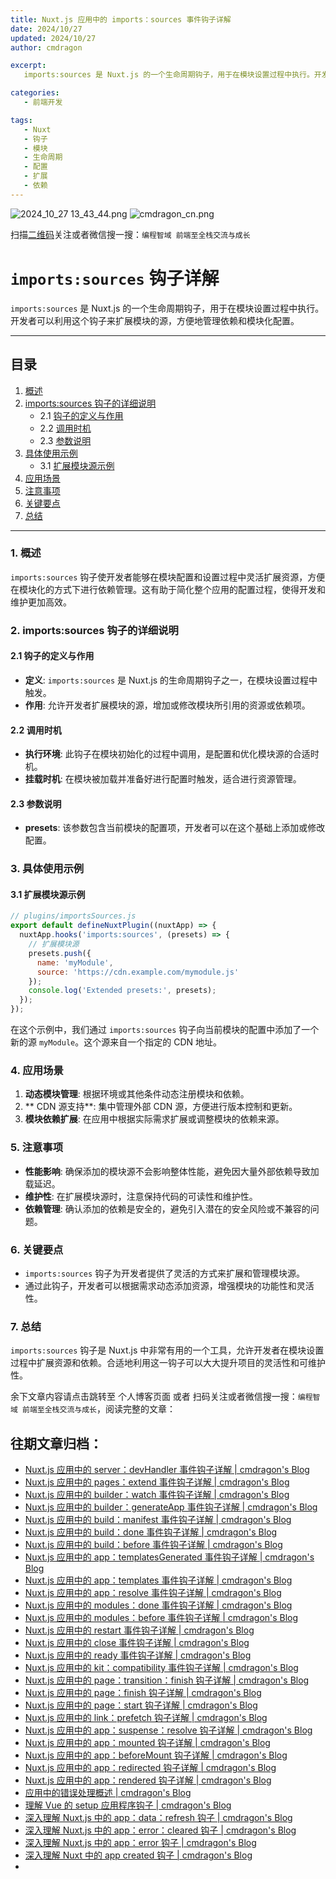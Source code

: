 ```yaml
---
title: Nuxt.js 应用中的 imports：sources 事件钩子详解
date: 2024/10/27
updated: 2024/10/27
author: cmdragon

excerpt:
   imports:sources 是 Nuxt.js 的一个生命周期钩子，用于在模块设置过程中执行。开发者可以利用这个钩子来扩展模块的源，方便地管理依赖和模块化配置。

categories:
   - 前端开发

tags:
   - Nuxt
   - 钩子
   - 模块
   - 生命周期
   - 配置
   - 扩展
   - 依赖
---
```


<img src="https://static.amd794.com/blog/images/2024_10_27 13_43_44.png@blog" title="2024_10_27 13_43_44.png" alt="2024_10_27 13_43_44.png"/>

<img src="https://static.amd794.com/blog/images/cmdragon_cn.png" title="cmdragon_cn.png" alt="cmdragon_cn.png"/>


扫描[二维码](https://static.amd794.com/blog/images/cmdragon_cn.png)关注或者微信搜一搜：`编程智域 前端至全栈交流与成长`

# `imports:sources` 钩子详解

`imports:sources` 是 Nuxt.js 的一个生命周期钩子，用于在模块设置过程中执行。开发者可以利用这个钩子来扩展模块的源，方便地管理依赖和模块化配置。

---

## 目录

1. [概述](#1-概述)
2. [imports:sources 钩子的详细说明](#2-importssources-钩子的详细说明)
   - 2.1 [钩子的定义与作用](#21-钩子的定义与作用)
   - 2.2 [调用时机](#22-调用时机)
   - 2.3 [参数说明](#23-参数说明)
3. [具体使用示例](#3-具体使用示例)
   - 3.1 [扩展模块源示例](#31-扩展模块源示例)
4. [应用场景](#4-应用场景)
5. [注意事项](#5-注意事项)
6. [关键要点](#6-关键要点)
7. [总结](#7-总结)

---

### 1. 概述

`imports:sources` 钩子使开发者能够在模块配置和设置过程中灵活扩展资源，方便在模块化的方式下进行依赖管理。这有助于简化整个应用的配置过程，使得开发和维护更加高效。

### 2. imports:sources 钩子的详细说明

#### 2.1 钩子的定义与作用

- **定义**: `imports:sources` 是 Nuxt.js 的生命周期钩子之一，在模块设置过程中触发。
- **作用**: 允许开发者扩展模块的源，增加或修改模块所引用的资源或依赖项。

#### 2.2 调用时机

- **执行环境**: 此钩子在模块初始化的过程中调用，是配置和优化模块源的合适时机。
- **挂载时机**: 在模块被加载并准备好进行配置时触发，适合进行资源管理。

#### 2.3 参数说明

- **presets**: 该参数包含当前模块的配置项，开发者可以在这个基础上添加或修改配置。

### 3. 具体使用示例

#### 3.1 扩展模块源示例

```javascript
// plugins/importsSources.js
export default defineNuxtPlugin((nuxtApp) => {
  nuxtApp.hooks('imports:sources', (presets) => {
    // 扩展模块源
    presets.push({
      name: 'myModule',
      source: 'https://cdn.example.com/mymodule.js'
    });
    console.log('Extended presets:', presets);
  });
});
```

在这个示例中，我们通过 `imports:sources` 钩子向当前模块的配置中添加了一个新的源 `myModule`。这个源来自一个指定的 CDN 地址。

### 4. 应用场景

1. **动态模块管理**: 根据环境或其他条件动态注册模块和依赖。
2. ** CDN 源支持**: 集中管理外部 CDN 源，方便进行版本控制和更新。
3. **模块依赖扩展**: 在应用中根据实际需求扩展或调整模块的依赖来源。

### 5. 注意事项

- **性能影响**: 确保添加的模块源不会影响整体性能，避免因大量外部依赖导致加载延迟。
- **维护性**: 在扩展模块源时，注意保持代码的可读性和维护性。
- **依赖管理**: 确认添加的依赖是安全的，避免引入潜在的安全风险或不兼容的问题。

### 6. 关键要点

- `imports:sources` 钩子为开发者提供了灵活的方式来扩展和管理模块源。
- 通过此钩子，开发者可以根据需求动态添加资源，增强模块的功能性和灵活性。

### 7. 总结

`imports:sources` 钩子是 Nuxt.js 中非常有用的一个工具，允许开发者在模块设置过程中扩展资源和依赖。合适地利用这一钩子可以大大提升项目的灵活性和可维护性。

余下文章内容请点击跳转至 个人博客页面 或者 扫码关注或者微信搜一搜：`编程智域 前端至全栈交流与成长`，阅读完整的文章：

## 往期文章归档：

- [Nuxt.js 应用中的 server：devHandler 事件钩子详解 | cmdragon's Blog](https://blog.cmdragon.cn/posts/801ed4ce0612/)
- [Nuxt.js 应用中的 pages：extend 事件钩子详解 | cmdragon's Blog](https://blog.cmdragon.cn/posts/83af28e7c789/)
- [Nuxt.js 应用中的 builder：watch 事件钩子详解 | cmdragon's Blog](https://blog.cmdragon.cn/posts/fa5b7db36d2d/)
- [Nuxt.js 应用中的 builder：generateApp 事件钩子详解 | cmdragon's Blog](https://blog.cmdragon.cn/posts/adc96aee3b3c/)
- [Nuxt.js 应用中的 build：manifest 事件钩子详解 | cmdragon's Blog](https://blog.cmdragon.cn/posts/523de9001247/)
- [Nuxt.js 应用中的 build：done 事件钩子详解 | cmdragon's Blog](https://blog.cmdragon.cn/posts/41dece9c782c/)
- [Nuxt.js 应用中的 build：before 事件钩子详解 | cmdragon's Blog](https://blog.cmdragon.cn/posts/eb2bd3bbfab8/)
- [Nuxt.js 应用中的 app：templatesGenerated 事件钩子详解 | cmdragon's Blog](https://blog.cmdragon.cn/posts/b76b5d553a8b/)
- [Nuxt.js 应用中的 app：templates 事件钩子详解 | cmdragon's Blog](https://blog.cmdragon.cn/posts/ace6c53275c4/)
- [Nuxt.js 应用中的 app：resolve 事件钩子详解 | cmdragon's Blog](https://blog.cmdragon.cn/posts/9ea12f07cc2a/)
- [Nuxt.js 应用中的 modules：done 事件钩子详解 | cmdragon's Blog](https://blog.cmdragon.cn/posts/397fbad66fab/)
- [Nuxt.js 应用中的 modules：before 事件钩子详解 | cmdragon's Blog](https://blog.cmdragon.cn/posts/5b5669bca701/)
- [Nuxt.js 应用中的 restart 事件钩子详解 | cmdragon's Blog](https://blog.cmdragon.cn/posts/25888bf37a0f/)
- [Nuxt.js 应用中的 close 事件钩子详解 | cmdragon's Blog](https://blog.cmdragon.cn/posts/ec1665a791a5/)
- [Nuxt.js 应用中的 ready 事件钩子详解 | cmdragon's Blog](https://blog.cmdragon.cn/posts/37d771762c8f/)
- [Nuxt.js 应用中的 kit：compatibility 事件钩子详解 | cmdragon's Blog](https://blog.cmdragon.cn/posts/52224e8e71ec/)
- [Nuxt.js 应用中的 page：transition：finish 钩子详解 | cmdragon's Blog](https://blog.cmdragon.cn/posts/80acaed2b809/)
- [Nuxt.js 应用中的 page：finish 钩子详解 | cmdragon's Blog](https://blog.cmdragon.cn/posts/2e422732f13a/)
- [Nuxt.js 应用中的 page：start 钩子详解 | cmdragon's Blog](https://blog.cmdragon.cn/posts/9876204f1a7b/)
- [Nuxt.js 应用中的 link：prefetch 钩子详解 | cmdragon's Blog](https://blog.cmdragon.cn/posts/3821d8f8b93e/)
- [Nuxt.js 应用中的 app：suspense：resolve 钩子详解 | cmdragon's Blog](https://blog.cmdragon.cn/posts/aca9f9d7692b/)
- [Nuxt.js 应用中的 app：mounted 钩子详解 | cmdragon's Blog](https://blog.cmdragon.cn/posts/a07f12bddf8c/)
- [Nuxt.js 应用中的 app：beforeMount 钩子详解 | cmdragon's Blog](https://blog.cmdragon.cn/posts/bbdca1e3d9a5/)
- [Nuxt.js 应用中的 app：redirected 钩子详解 | cmdragon's Blog](https://blog.cmdragon.cn/posts/c83b294c7a07/)
- [Nuxt.js 应用中的 app：rendered 钩子详解 | cmdragon's Blog](https://blog.cmdragon.cn/posts/26479872ffdc/)
- [应用中的错误处理概述 | cmdragon's Blog](https://blog.cmdragon.cn/posts/5c9b317a962a/)
- [理解 Vue 的 setup 应用程序钩子 | cmdragon's Blog](https://blog.cmdragon.cn/posts/405db1302a23/)
- [深入理解 Nuxt.js 中的 app：data：refresh 钩子 | cmdragon's Blog](https://blog.cmdragon.cn/posts/6f0c4f34bc45/)
- [深入理解 Nuxt.js 中的 app：error：cleared 钩子 | cmdragon's Blog](https://blog.cmdragon.cn/posts/732d62232fb8/)
- [深入理解 Nuxt.js 中的 app：error 钩子 | cmdragon's Blog](https://blog.cmdragon.cn/posts/cb83a085e7a4/)
- [深入理解 Nuxt 中的 app created 钩子 | cmdragon's Blog](https://blog.cmdragon.cn/posts/188ad06ef45a/)
-

